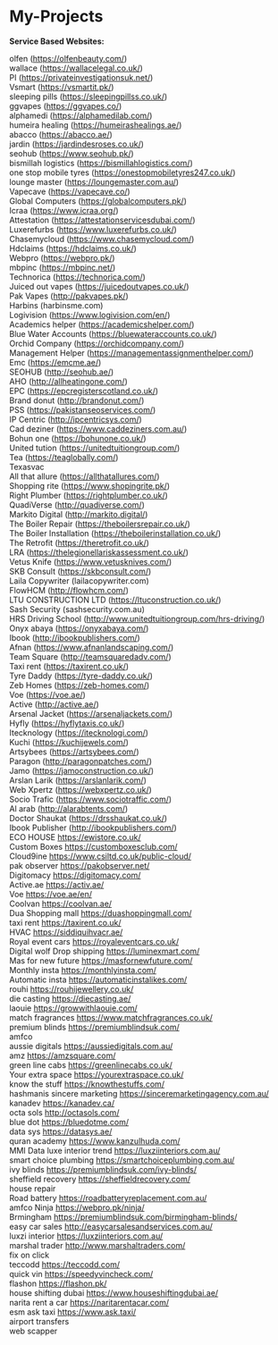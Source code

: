# My-Projects
**Service Based Websites:**

olfen (https://olfenbeauty.com/)                                
wallace (https://wallacelegal.co.uk/)                         
PI (https://privateinvestigationsuk.net/)                       
Vsmart (https://vsmartit.pk/)                         
sleeping pills (https://sleepingpillss.co.uk/)                         
ggvapes (https://ggvapes.co/)                                                
alphamedi (https://alphamedilab.com/)                         
humeira healing (https://humeirashealings.ae/)                         
abacco (https://abacco.ae/)                         
jardin (https://jardindesroses.co.uk/)                         
seohub (https://www.seohub.pk/)                       
bismillah logistics (https://bismillahlogistics.com/)                         
one stop mobile tyres (https://onestopmobiletyres247.co.uk/)                                                
lounge master (https://loungemaster.com.au/)                                                
Vapecave (https://vapecave.co/)                         
Global Computers (https://globalcomputers.pk/)                         
Icraa (https://www.icraa.org/)                         
Attestation (https://attestationservicesdubai.com/)                       
Luxerefurbs (https://www.luxerefurbs.co.uk/)                         
Chasemycloud (https://www.chasemycloud.com/)                         
Hdclaims (https://hdclaims.co.uk/)                         
Webpro (https://webpro.pk/)                        
mbpinc (https://mbpinc.net/)                         
Technorica (https://technorica.com/)                         
Juiced out vapes (https://juicedoutvapes.co.uk/)                        
Pak Vapes (http://pakvapes.pk/)                                  
Harbins (harbinsme.com)                                  
Logivision (https://www.logivision.com/en/)                                  
Academics helper (https://academicshelper.com/)                                  
Blue Water Accounts (https://bluewateraccounts.co.uk/)                                          
Orchid Company (https://orchidcompany.com/)                                     
Management Helper (https://managementassignmenthelper.com/)                                       
Emc (https://emcme.ae/)                          
SEOHUB (http://seohub.ae/)                        
AHO (http://allheatingone.com/)                        
EPC (https://epcregisterscotland.co.uk/)                         
Brand donut (http://brandonut.com/)                          
PSS (https://pakistanseoservices.com/)                          
IP Centric (http://ipcentricsys.com/)                           
Cad deziner (https://www.caddeziners.com.au/)                          
Bohun one (https://bohunone.co.uk/)                              
United tution (https://unitedtuitiongroup.com/)                             
Tea (https://teaglobally.com/)                               
Texasvac                          
All that allure (https://allthatallures.com/)                            
Shopping rite (https://www.shopingrite.pk/)                                                 
Right Plumber (https://rightplumber.co.uk/)                           
QuadiVerse (http://quadiverse.com/)                            
Markito Digital (http://markito.digital/)                            
The Boiler Repair (https://theboilersrepair.co.uk/)                            
The Boiler Installation (https://theboilerinstallation.co.uk/)                                                   
The Retrofit (https://theretrofit.co.uk/)                            
LRA (https://thelegionellariskassessment.co.uk/)                            
Vetus Knife (https://www.vetusknives.com/)                            
SKB Consult (https://skbconsult.com/)                            
Laila Copywriter (lailacopywriter.com)     
FlowHCM (http://flowhcm.com/)     
LTU CONSTRUCTION LTD (https://ltuconstruction.co.uk/)     
Sash Security (sashsecurity.com.au)     
HRS Driving School (http://www.unitedtuitiongroup.com/hrs-driving/)     
Onyx abaya (https://onyxabaya.com/)          
Ibook (http://ibookpublishers.com/)     
Afnan (https://www.afnanlandscaping.com/)      
Team Square (http://teamsquaredadv.com/)          
Taxi rent (https://taxirent.co.uk/)     
Tyre Daddy (https://tyre-daddy.co.uk/)     
Zeb Homes (https://zeb-homes.com/)     
Voe (https://voe.ae/)     
Active (http://active.ae/)     
Arsenal Jacket (https://arsenaljackets.com/)     
Hyfly (https://hyflytaxis.co.uk/)     
Itecknology (https://itecknologi.com/)   
Kuchi (https://kuchijewels.com/)     
Artsybees (https://artsybees.com/)     
Paragon (http://paragonpatches.com/)     
Jamo (https://jamoconstruction.co.uk/)     
Arslan Larik (https://arslanlarik.com/)     
Web Xpertz (https://webxpertz.co.uk/)     
Socio Trafic (https://www.sociotraffic.com/)                 
Al arab (http://alarabtents.com/)                
Doctor Shaukat (https://drsshaukat.co.uk/)                
Ibook Publisher (http://ibookpublishers.com/)                
ECO HOUSE https://ewistore.co.uk/           
Custom Boxes https://customboxesclub.com/           
Cloud9ine https://www.csiltd.co.uk/public-cloud/           
pak observer https://pakobserver.net/           
Digitomacy  https://digitomacy.com/           
Active.ae https://activ.ae/           
Voe https://voe.ae/en/           
Coolvan https://coolvan.ae/           
Dua Shopping mall https://duashoppingmall.com/            
taxi rent https://taxirent.co.uk/            
HVAC https://siddiquihvacr.ae/             
Royal event cars https://royaleventcars.co.uk/            
Digital wolf
Drop shipping https://luminexmart.com/            
Mas for new future https://masfornewfuture.com/            
Monthly insta https://monthlyinsta.com/            
Automatic insta https://automaticinstalikes.com/            
rouhi https://rouhijewellery.co.uk/            
die casting https://diecasting.ae/            
laouie https://growwithlaouie.com/            
match fragrances https://www.matchfragrances.co.uk/            
premium blinds https://premiumblindsuk.com/            
amfco            
aussie digitals https://aussiedigitals.com.au/            
amz https://amzsquare.com/            
green line cabs https://greenlinecabs.co.uk/            
Your extra space https://yourextraspace.co.uk/            
know the stuff https://knowthestuffs.com/           
hashmanis 
sincere marketing https://sinceremarketingagency.com.au/            
kanadev https://kanadev.ca/           
octa sols http://octasols.com/           
blue dot https://bluedotme.com/           
data sys https://datasys.ae/           
quran academy https://www.kanzulhuda.com/            
MMI Data
luxe interior trend https://luxziinteriors.com.au/            
smart choice plumbing https://smartchoiceplumbing.com.au/            
ivy blinds https://premiumblindsuk.com/ivy-blinds/            
sheffield recovery https://sheffieldrecovery.com/            
house repair  
Road battery https://roadbatteryreplacement.com.au/            
amfco 
Ninja https://webpro.pk/ninja/            
Brmingham https://premiumblindsuk.com/birmingham-blinds/            
easy car sales http://easycarsalesandservices.com.au/            
luxzi interior https://luxziinteriors.com.au/            
marshal trader http://www.marshaltraders.com/            
fix on click             
teccodd https://teccodd.com/           
quick vin https://speedyvincheck.com/            
flashon https://flashon.pk/           
house shifting dubai https://www.houseshiftingdubai.ae/            
narita rent a car https://naritarentacar.com/            
esm
ask taxi https://www.ask.taxi/            
airport transfers            
web scapper           

